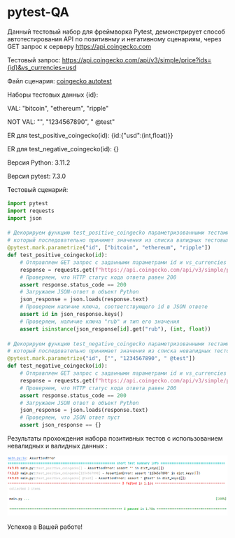 # pytest-QA

Данный тестовый набор для фреймворка Pytest, демонстрирует способ автотестирования API по позитивнму и негативному сценариям,  через GET запрос к серверу https://api.coingecko.com

Тестовый запрос: https://api.coingecko.com/api/v3/simple/price?ids={id}&vs_currencies=usd

Файл сценария: [coingecko autotest](main.py)

Наборы тестовых данных {id}:

VAL: "bitcoin", "ethereum", "ripple"

NOT VAL: "", "1234567890", " @test"

ER для test_positive_coingecko(id): {id:{"usd":(int,float)}}

ER для test_negative_coingecko(id): {}

Версия Python: 3.11.2

Версия pytest: 7.3.0

Тестовый сценарий:

``` Python
import pytest
import requests
import json

# Декорируем функцию test_positive_coingecko параметризованными тестами с параметром "id",
# который последовательно принимет значения из списка валидных тестовых данных
@pytest.mark.parametrize("id", ["bitcoin", "ethereum", "ripple"])
def test_positive_coingecko(id):
    # Отправляем GET запрос с заданными параметрами id и vs_currencies
    response = requests.get(f"https://api.coingecko.com/api/v3/simple/price?ids={id}&vs_currencies=rub")
    # Проверяем, что HTTP статус кода ответа равен 200
    assert response.status_code == 200
    # Загружаем JSON-ответ в объект Python
    json_response = json.loads(response.text)
    # Проверяем наличие ключа, соответствующего id в JSON ответе
    assert id in json_response.keys()
    # Проверяем, наличие ключа "rub" и тип его значения
    assert isinstance(json_response[id].get("rub"), (int, float))

# Декорируем функцию test_negative_coingecko параметризованными тестами с параметром "id",
# который последовательно принимает значения из списка невалидных тестовых данных
@pytest.mark.parametrize("id", ["", "1234567890", " @test"])
def test_negative_coingecko(id):
    # Отправляем GET запрос с заданными параметрами id и vs_currencies
    response = requests.get(f"https://api.coingecko.com/api/v3/simple/price?ids={id}&vs_currencies=usd")
    # Проверяем, что HTTP статус кода ответа равен 200
    assert response.status_code == 200
    # Загружаем JSON ответ в объект Python
    json_response = json.loads(response.text)
    # Проверяем, что JSON ответ пуст
    assert json_response == {}
```

Результаты прохождения набора позитивных тестов с использованием невалидных и валидных данных :

![alt text](img/testres.PNG)

Успехов в Вашей работе!


